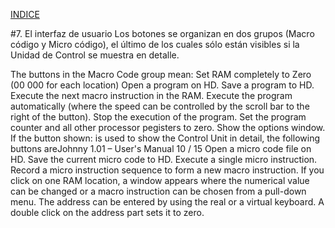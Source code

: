 
[INDICE](./README.md)

#7. El interfaz de usuario
Los botones se organizan en dos grupos (Macro código y Micro código),
el último de los cuales sólo están visibles si la Unidad de Control
se muestra en detalle.

The buttons in the Macro Code group mean:
Set RAM completely to Zero (00 000 for each location)
Open a program on HD.
Save a program to HD.
Execute the next macro instruction in the RAM.
Execute the program automatically (where the speed can be controlled by the scroll bar
to the right of the button).
Stop the execution of the program.
Set the program counter and all other processor pegisters to zero.
Show the options window.
If the button
shown:
is used to show the Control Unit in detail, the following buttons areJohnny 1.01 – User's Manual
10 / 15
Open a micro code file on HD.
Save the current micro code to HD.
Execute a single micro instruction.
Record a micro instruction sequence to form a new macro instruction.
If you click on one RAM location, a window appears where the numerical value can be
changed or a macro instruction can be chosen from a pull-down menu. The address can
be entered by using the real or a virtual keyboard. A double click on the address part sets it
to zero.
